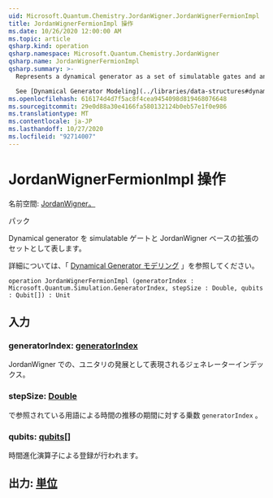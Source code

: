 ```yaml
---
uid: Microsoft.Quantum.Chemistry.JordanWigner.JordanWignerFermionImpl
title: JordanWignerFermionImpl 操作
ms.date: 10/26/2020 12:00:00 AM
ms.topic: article
qsharp.kind: operation
qsharp.namespace: Microsoft.Quantum.Chemistry.JordanWigner
qsharp.name: JordanWignerFermionImpl
qsharp.summary: >-
  Represents a dynamical generator as a set of simulatable gates and an expansion in the JordanWigner basis.

  See [Dynamical Generator Modeling](../libraries/data-structures#dynamical-generator-modeling) for more details.
ms.openlocfilehash: 616174d4d7f5ac8f4cea9454098d819468076648
ms.sourcegitcommit: 29e0d88a30e4166fa580132124b0eb57e1f0e986
ms.translationtype: MT
ms.contentlocale: ja-JP
ms.lasthandoff: 10/27/2020
ms.locfileid: "92714007"
---
```

# <a name="jordanwignerfermionimpl-operation"></a>JordanWignerFermionImpl 操作

名前空間: [JordanWigner。](xref:Microsoft.Quantum.Chemistry.JordanWigner)

パック [](https://nuget.org/packages/)


Dynamical generator を simulatable ゲートと JordanWigner ベースの拡張のセットとして表します。

詳細については、「 [Dynamical Generator モデリング](../libraries/data-structures#dynamical-generator-modeling) 」を参照してください。

```qsharp
operation JordanWignerFermionImpl (generatorIndex : Microsoft.Quantum.Simulation.GeneratorIndex, stepSize : Double, qubits : Qubit[]) : Unit
```


## <a name="input"></a>入力

### <a name="generatorindex--generatorindex"></a>generatorIndex: [generatorIndex](xref:Microsoft.Quantum.Simulation.GeneratorIndex)

JordanWigner での、ユニタリの発展として表現されるジェネレーターインデックス。


### <a name="stepsize--double"></a>stepSize: [Double](xref:microsoft.quantum.lang-ref.double)

で参照されている用語による時間の推移の期間に対する乗数 `generatorIndex` 。


### <a name="qubits--qubit"></a>qubits: [qubits](xref:microsoft.quantum.lang-ref.qubit)[]

時間進化演算子による登録が行われます。



## <a name="output--unit"></a>出力: [単位](xref:microsoft.quantum.lang-ref.unit)

